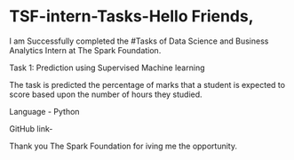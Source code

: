 # TSF-intern-Tasks-Hello Friends,

I am Successfully  completed the #Tasks of Data Science and Business Analytics Intern at The Spark Foundation.

Task 1:  Prediction using Supervised Machine learning

The task is predicted the percentage of marks that a student is expected to score based upon the number of hours they studied.

Language - Python 

GitHub link- 

Thank you The Spark Foundation  for iving me the opportunity.
